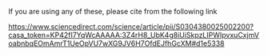 If you are using any of these, please cite from the following link

https://www.sciencedirect.com/science/article/pii/S0304380025002200?casa_token=KP42fI7YqWcAAAAA:3Z4rH8_UbK4g8iUiSkpzLIPWIpvxuCxjmVoabnbqEOmAmrT1UeOpVU7wXG9JV6H7OfdEJfhGcXM#d1e5338
